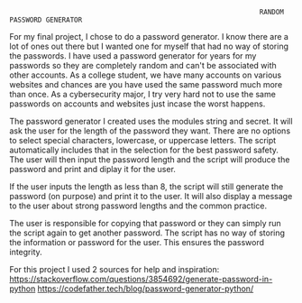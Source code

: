                                                                   RANDOM PASSWORD GENERATOR
                                                                  
For my final project, I chose to do a password generator. I know there are a lot of ones out there but I wanted one for myself that had no way of storing the passwords.
I have used a password generator for years for my passwords so they are completely random and can't be associated with other accounts.
As a college student, we have many accounts on various websites and chances are you have used the same password much more than once. As a cybersecurity major, I try
very hard not to use the same passwords on accounts and websites just incase the worst happens. 


The password generator I created uses the modules string and secret. It will ask the user for the length of the password they want. There are no options to select
special characters, lowercase, or uppercase letters. The script automatically includes that in the selection for the best password safety. 
The user will then input the password length and the script will produce the password and print and diplay it for the user.

If the user inputs the length as less than 8, the script will still generate the password (on purpose) and print it to the user. It will also display a message to the
user about strong password lengths and the common practice.

The user is responsible for copying that password or they can simply run the script again to get another password. The script has no way of storing the information or
password for the user. This ensures the password integrity. 

For this project I used 2 sources for help and inspiration: 
https://stackoverflow.com/questions/3854692/generate-password-in-python
https://codefather.tech/blog/password-generator-python/
